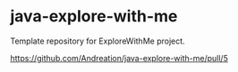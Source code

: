 # java-explore-with-me
Template repository for ExploreWithMe project.

https://github.com/Andreation/java-explore-with-me/pull/5
